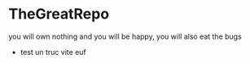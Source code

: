 # TheGreatRepo
you will own nothing and you will be happy, you will also eat the bugs

- test un truc vite euf
